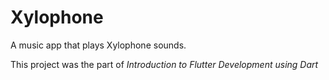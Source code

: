 # Xylophone

A music app that plays Xylophone sounds.

This project was the part of *Introduction to Flutter Development using Dart*
